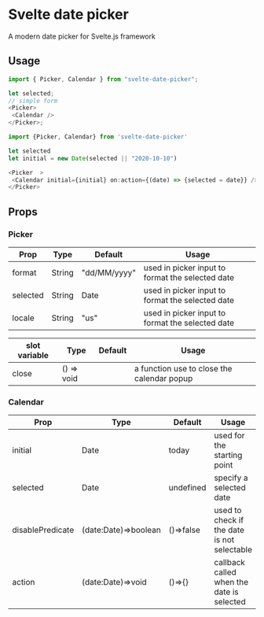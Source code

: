 # Svelte date picker

A modern date picker for Svelte.js framework

## Usage

```js
import { Picker, Calendar } from "svelte-date-picker";

let selected;
// simple form
<Picker>
 <Calendar />
</Picker>;
```

```js
import {Picker, Calendar} from 'svelte-date-picker'

let selected
let initial = new Date(selected || "2020-10-10")

<Picker  >
 <Calendar initial={initial} on:action={(date) => {selected = date}} />
</Picker>

```

## Props

### Picker

| Prop     | Type   | Default      | Usage                                            |
| -------- | ------ | ------------ | ------------------------------------------------ |
| format   | String | "dd/MM/yyyy" | used in picker input to format the selected date |
| selected | String | Date         | used in picker input to format the selected date |
| locale   | String | "us"         | used in picker input to format the selected date |

| slot variable | Type       | Default | Usage                                      |
| ------------- | ---------- | ------- | ------------------------------------------ |
| close         | () => void |         | a function use to close the calendar popup |

### Calendar

| Prop             | Type                 | Default   | Usage                                       |
| ---------------- | -------------------- | --------- | ------------------------------------------- |
| initial          | Date                 | today     | used for the starting point                 |
| selected         | Date                 | undefined | specify a selected date                     |
| disablePredicate | (date:Date)=>boolean | ()=>false | used to check if the date is not selectable |
| action           | (date:Date)=>void    | ()=>{}    | callback called when the date is selected   |
